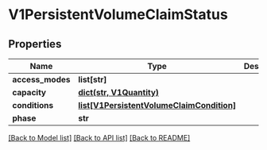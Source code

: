 # V1PersistentVolumeClaimStatus

## Properties
Name | Type | Description | Notes
------------ | ------------- | ------------- | -------------
**access_modes** | **list[str]** |  | [optional] 
**capacity** | [**dict(str, V1Quantity)**](V1Quantity.md) |  | [optional] 
**conditions** | [**list[V1PersistentVolumeClaimCondition]**](V1PersistentVolumeClaimCondition.md) |  | [optional] 
**phase** | **str** |  | [optional] 

[[Back to Model list]](../README.md#documentation-for-models) [[Back to API list]](../README.md#documentation-for-api-endpoints) [[Back to README]](../README.md)


